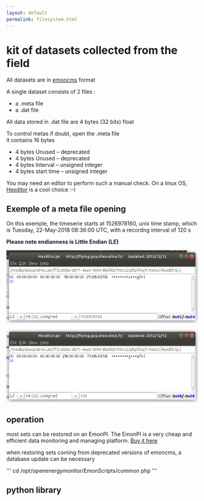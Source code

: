 ```yaml
---
layout: default
permalink: filesystem.html
---
```

# kit of datasets collected from the field

All datasets are in [emoncms](http://github.com/emoncms/emoncms) format

A single dataset consists of 2 files :
- a .meta file
- a .dat file

All data stored in .dat file are 4 bytes (32 bits) float

To control metas if doubt, open the .meta file	
it contains 16 bytes	
- 4 bytes	Unused – deprecated
- 4 bytes	Unused – deprecated
- 4 bytes	Interval – unsigned integer
- 4 bytes	start time – unsigned integer

You may need an editor to perform such a manual check. On a linux OS, [Hexditor](http://flying.guy.chez-alice.fr/HexditorFr.php) is a cool choice :-)

## Exemple of a meta file opening 
On this exemple, the timeserie starts at 1526978160, unix time stamp, which is Tuesday, 22-May-2018 08:36:00 UTC, with a recordng interval of 120 s

**Please note endianness is Little Endian (LE)**

![meta2](images/meta2.png)

![meta1](images/meta1.png)

## operation

most sets can be restored on an EmonPI. 
The EmonPI is a very cheap and efficient data monitoring and managing platform. [Buy it here](https://shop.openenergymonitor.com/emonpi/)

when restoring sets coming from deprecated versions of emoncms, a database update can be necessary

'''
cd /opt/openenergymonitor/EmonScripts/common
php 
'''

## python library

